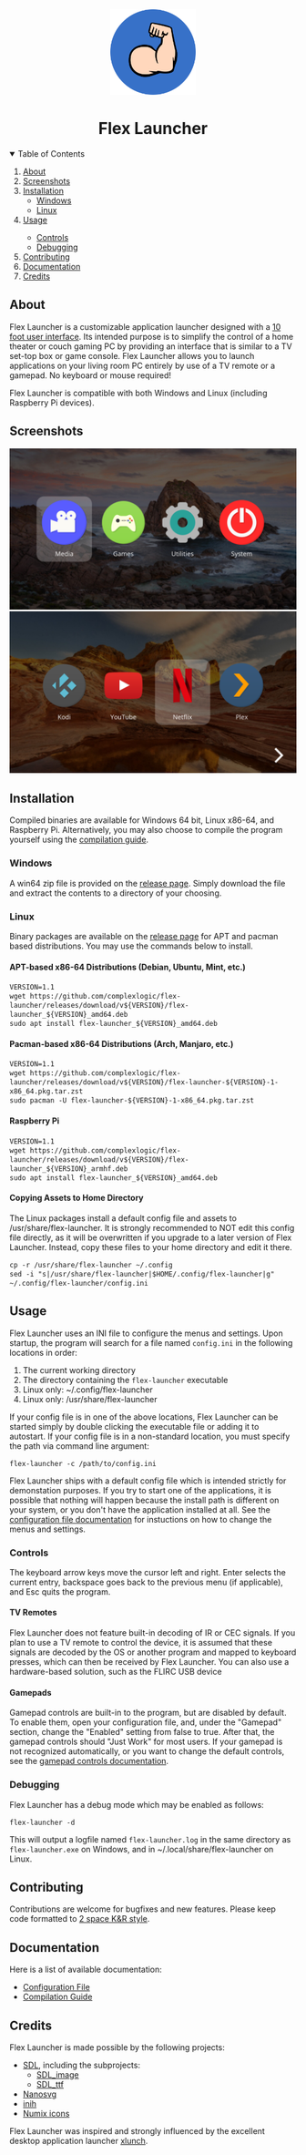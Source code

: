 <div align="center">
  <a>
    <img src="extra/flex-launcher.svg" alt="Logo" width="150" height="150">
  </a>


# Flex Launcher
</div>
<details open>
  <summary>Table of Contents</summary>
  <ol>
    <li>
      <a href="#about">About</a>
    </li>
    <li>
      <a href="#screenshots">Screenshots</a>
    </li>
    <li>
      <a href="#installation">Installation</a>
      <ul>
        <li><a href="#windows">Windows</a></li>
        <li><a href="#linux">Linux</a></li>
      </ul>
    </li>
    <li><a href="#usage">Usage</a></li>
      <ul>
        <li><a href="#controls">Controls</a></li>
        <li><a href="#debugging">Debugging</a></li>
      </ul>
    <li><a href="#contributing">Contributing</a></li>
    <li><a href="#documentation">Documentation</a></li>
    <li><a href="#credits">Credits</a></li>
  </ol>
</details>

## About
Flex Launcher is a customizable application launcher designed with a [10 foot user interface](https://en.wikipedia.org/wiki/10-foot_user_interface). Its intended purpose is to simplify the control of a home theater or couch gaming PC by providing an interface that is similar to a TV set-top box or game console. Flex Launcher allows you to launch applications on your living room PC entirely by use of a TV remote or a gamepad. No keyboard or mouse required!

Flex Launcher is compatible with both Windows and Linux (including Raspberry Pi devices).

## Screenshots
![Screenshot 1](extra/screenshots/screenshot1.png "Screenshot 1")
![Screenshot 1](extra/screenshots/screenshot2.png "Screenshot 2")

## Installation
Compiled binaries are available for Windows 64 bit, Linux x86-64, and Raspberry Pi. Alternatively, you may also choose to compile the program yourself using the [compilation guide](extra/docs/compilation_guide.md).

### Windows
A win64 zip file is provided on the [release page](https://github.com/complexlogic/flex-launcher/releases). Simply download the file and extract the contents to a directory of your choosing.

### Linux
Binary packages are available on the [release page](https://github.com/complexlogic/flex-launcher/releases) for APT and pacman based distributions. You may use the commands below to install.

#### APT-based x86-64 Distributions (Debian, Ubuntu, Mint, etc.)
```
VERSION=1.1
wget https://github.com/complexlogic/flex-launcher/releases/download/v${VERSION}/flex-launcher_${VERSION}_amd64.deb
sudo apt install flex-launcher_${VERSION}_amd64.deb
```
#### Pacman-based x86-64 Distributions (Arch, Manjaro, etc.)
```
VERSION=1.1
wget https://github.com/complexlogic/flex-launcher/releases/download/v${VERSION}/flex-launcher-${VERSION}-1-x86_64.pkg.tar.zst
sudo pacman -U flex-launcher-${VERSION}-1-x86_64.pkg.tar.zst
```
#### Raspberry Pi
```
VERSION=1.1
wget https://github.com/complexlogic/flex-launcher/releases/download/v${VERSION}/flex-launcher_${VERSION}_armhf.deb
sudo apt install flex-launcher_${VERSION}_amd64.deb
```
#### Copying Assets to Home Directory
The Linux packages install a default config file and assets to /usr/share/flex-launcher. It is strongly recommended to NOT edit this config file directly, as it will be overwritten if you upgrade to a later version of Flex Launcher. Instead, copy these files to your home directory and edit it there.
```
cp -r /usr/share/flex-launcher ~/.config
sed -i "s|/usr/share/flex-launcher|$HOME/.config/flex-launcher|g" ~/.config/flex-launcher/config.ini
```

## Usage
Flex Launcher uses an INI file to configure the menus and settings. Upon  startup, the program will search for a file named ```config.ini``` in the following locations in order:
1. The current working directory
2. The directory containing the ```flex-launcher``` executable
3. Linux only: ~/.config/flex-launcher
4. Linux only: /usr/share/flex-launcher

If your config file is in one of the above locations, Flex Launcher can be started simply by double clicking the executable file or adding it to autostart. If your config file is in a non-standard location, you must specify the path via command line argument:
```
flex-launcher -c /path/to/config.ini
```
Flex Launcher ships with a default config file which is intended strictly for demonstation purposes. If you try to start one of the applications, it is possible that nothing will happen because the install path is different on your system, or you don't have the application installed at all. See the [configuration file documentation](extra/docs/configuration.md) for instuctions on how to change the menus and settings.

### Controls
The keyboard arrow keys move the cursor left and right. Enter selects the current entry, backspace goes back to the previous menu (if applicable), and Esc quits the program. 

#### TV Remotes
Flex Launcher does not feature built-in decoding of IR or CEC signals. If you plan to use a TV remote to control the device, it is assumed that these signals are decoded by the OS or another program and mapped to keyboard presses, which can then be received by Flex Launcher. You can also use a hardware-based solution, such as the FLIRC USB device 

#### Gamepads
Gamepad controls are built-in to the program, but are disabled by default. To enable them, open your configuration file, and, under the "Gamepad" section, change the "Enabled" setting from false to true. After that, the gamepad controls should "Just Work" for most users. If your gamepad is not recognized automatically, or you want to change the default controls, see the [gamepad controls documentation](extra/docs/configuration.md#gamepad-controls).

### Debugging
Flex Launcher has a debug mode which may be enabled as follows:
```
flex-launcher -d
```
This will output a logfile named ```flex-launcher.log``` in the same directory as ```flex-launcher.exe``` on Windows, and in ~/.local/share/flex-launcher on Linux. 

## Contributing
Contributions are welcome for bugfixes and new features. Please keep code formatted to [2 space K&R style](https://gist.github.com/jesseschalken/0f47a2b5a738ced9c845).

## Documentation
Here is a list of available documentation:
- [Configuration File](extra/docs/configuration.md)
- [Compilation Guide](extra/docs/compilation_guide.md)

## Credits
Flex Launcher is made possible by the following projects:
- [SDL](https://github.com/libsdl-org/SDL), including the subprojects:
  - [SDL_image](https://github.com/libsdl-org/SDL_image)
  - [SDL_ttf](https://github.com/libsdl-org/SDL_ttf)
- [Nanosvg](https://github.com/memononen/nanosvg)
- [inih](https://github.com/benhoyt/inih)
- [Numix icons](https://github.com/numixproject)

Flex Launcher was inspired and strongly influenced by the excellent desktop application launcher [xlunch](https://github.com/Tomas-M/xlunch).
